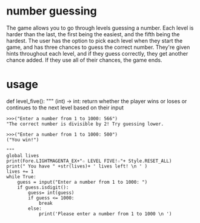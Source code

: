 # number guessing
The game allows you to go through levels guessing a number. Each level is harder than the last, the first being the easiest, and the fifth being the hardest. 
The user has the option to pick each level when they start the game, and has three chances to guess the correct number. 
They're given hints throughout each level, and if they guess correctly, they get another chance added. If they use all of their chances, the game ends. 


# usage
def level_five():
    """ (int) -> int:
    return whether the player wins or loses or continues to the next level based on their input

    >>>("Enter a number from 1 to 1000: 566")
    "The correct number is divisible by 2! Try guessing lower.

    >>>("Enter a number from 1 to 1000: 500")
    ("You win!")

    """ 
    global lives
    print(Fore.LIGHTMAGENTA_EX+"☆ LEVEL FIVE!☆"+ Style.RESET_ALL)
    print(" You have " +str(lives)+ ' lives left! \n ' )
    lives += 1
    while True:
        guess = input("Enter a number from 1 to 1000: ")
        if guess.isdigit():
            guess= int(guess)
            if guess <= 1000:
                break
            else:
                print('Please enter a number from 1 to 1000 \n ')
                

           
